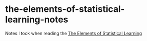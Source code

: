 # the-elements-of-statistical-learning-notes

Notes I took when reading the [The Elements of
Statistical Learning](https://web.stanford.edu/~hastie/ElemStatLearn/)
